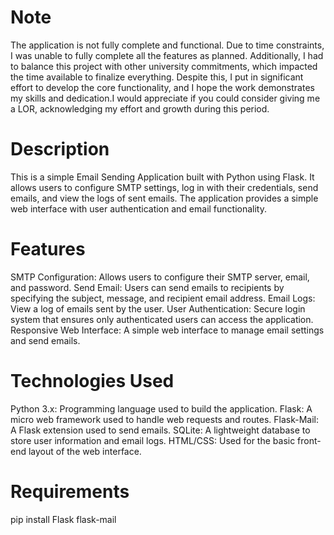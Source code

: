 # Note
The application is not fully complete and functional. Due to time constraints, I was unable to fully complete all the features as planned. Additionally, I had to balance this project with other university commitments, which impacted the time available to finalize everything. Despite this, I put in significant effort to develop the core functionality, and I hope the work demonstrates my skills and dedication.I would appreciate if you could consider giving me a LOR, acknowledging my effort and growth during this period.

# Description
This is a simple Email Sending Application built with Python using Flask. It allows users to configure SMTP settings, log in with their credentials, send emails, and view the logs of sent emails. The application provides a simple web interface with user authentication and email functionality.

# Features
SMTP Configuration: Allows users to configure their SMTP server, email, and password.
Send Email: Users can send emails to recipients by specifying the subject, message, and recipient email address.
Email Logs: View a log of emails sent by the user.
User Authentication: Secure login system that ensures only authenticated users can access the application.
Responsive Web Interface: A simple web interface to manage email settings and send emails.
# Technologies Used
Python 3.x: Programming language used to build the application.
Flask: A micro web framework used to handle web requests and routes.
Flask-Mail: A Flask extension used to send emails.
SQLite: A lightweight database to store user information and email logs.
HTML/CSS: Used for the basic front-end layout of the web interface.
# Requirements 
pip install Flask flask-mail
